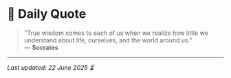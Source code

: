 # 📜 Daily Quote

> "True wisdom comes to each of us when we realize how little we understand about life, ourselves, and the world around us."  
> — **Socrates**

---

_Last updated: 22 June 2025 ⏳_

